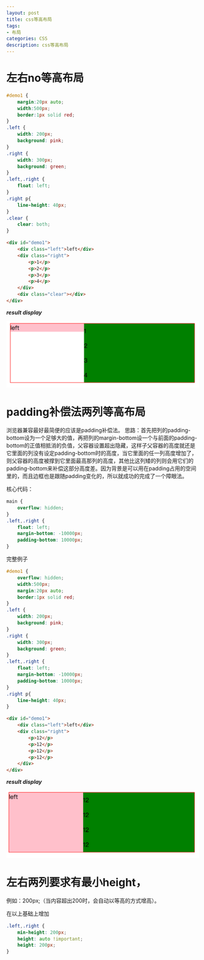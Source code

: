 ```yaml
---
layout: post
title: css等高布局
tags:
- 布局
categories: CSS
description: css等高布局
---
```


# 左右no等高布局

```css
#demo1 {
	margin:20px auto;
	width:500px;
	border:1px solid red;
}
.left {
	width: 200px;
	background: pink;
}
.right {
	width: 300px;
	background: green;
}
.left,.right {
	float: left;
}
.right p{
	line-height: 40px;
}
.clear {
	clear: both;
}
```
```html
<div id="demo1">
	<div class="left">left</div>
	<div class="right">
		<p>1</p>
		<p>2</p>
		<p>3</p>
		<p>4</p>
	</div>
	<div class="clear"></div>
</div>
```

**_result display_**
<div class="rd">
    <img src="/assets/images/2017/1-2-3/03-22-1.png" alt="">
</div>

# padding补偿法两列等高布局

浏览器兼容最好最简便的应该是padding补偿法。
思路：首先把列的padding-bottom设为一个足够大的值，再把列的margin-bottom设一个与前面的padding-bottom的正值相抵消的负值，父容器设置超出隐藏，这样子父容器的高度就还是它里面的列没有设定padding-bottom时的高度，当它里面的任一列高度增加了，则父容器的高度被撑到它里面最高那列的高度，其他比这列矮的列则会用它们的padding-bottom来补偿这部分高度差。因为背景是可以用在padding占用的空间里的，而且边框也是跟随padding变化的，所以就成功的完成了一个障眼法。

核心代码：
```css
main {
    overflow: hidden;
}
.left,.right {
	float: left;
	margin-bottom: -10000px;
	padding-bottom: 10000px;
}
```

完整例子
```css
#demo1 {
	overflow: hidden;
	width:500px;
	margin:20px auto;
	border:1px solid red;
}
.left {
	width: 200px;
	background: pink;
}
.right {
	width: 300px;
	background: green;
}
.left,.right {
	float: left;
	margin-bottom: -10000px;
	padding-bottom: 10000px;
}
.right p{
	line-height: 40px;
}
```

```html
<div id="demo1">
	<div class="left">left</div>
	<div class="right">
		<p>12</p>
		<p>12</p>
		<p>12</p>
		<p>12</p>
	</div>
</div>
```

**_result display_**
<div class="rd">
    <img src="/assets/images/2017/1-2-3/03-22-2.png" alt="">
</div>

# 左右两列要求有最小height，
例如：200px;（当内容超出200时，会自动以等高的方式增高）。

在以上基础上增加

```css
.left,.right {
	min-height: 200px;
	height: auto !important;
	height: 200px;
}
```











